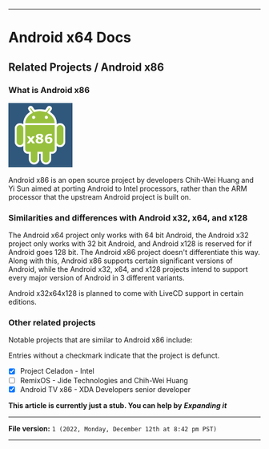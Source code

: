 
***

# Android x64 Docs

## Related Projects / Android x86

### What is Android x86

<img alt="Android x86 logo failed to load. Click/tap here to attempt to view it" src="/Docs/Related-Projects/Android-x86/Android-x86.png" width="128" height="128"/>

Android x86 is an open source project by developers Chih-Wei Huang and Yi Sun aimed at porting Android to Intel processors, rather than the ARM processor that the upstream Android project is built on.

### Similarities and differences with Android x32, x64, and x128

The Android x64 project only works with 64 bit Android, the Android x32 project only works with 32 bit Android, and Android x128 is reserved for if Android goes 128 bit. The Android x86 project doesn't differentiate this way. Along with this, Android x86 supports certain significant versions of Android, while the Android x32, x64, and x128 projects intend to support every major version of Android in 3 different variants.

Android x32x64x128 is planned to come with LiveCD support in certain editions.

### Other related projects

Notable projects that are similar to Android x86 include:

Entries without a checkmark indicate that the project is defunct.

- [x] Project Celadon - Intel
- [ ] RemixOS - Jide Technologies and Chih-Wei Huang
- [x] Android TV x86 - XDA Developers senior developer

**This article is currently just a stub. You can help by** ***Expanding it***

***

**File version:** `1 (2022, Monday, December 12th at 8:42 pm PST)`

***
